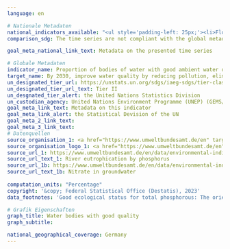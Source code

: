 ```yaml
---
language: en    

# Nationale Metadaten    
national_indicators_available: "<ul style='padding-left: 25px;'><li>Flowing water with good ecological status for total phosphorous</li> <li> Groundwater mesuring points below the threshold value for nitrate</li></ul>"    
comparison_sdg: The time series are not compliant with the global metadata, but provides additional information.    

goal_meta_national_link_text: Metadata on the presented time series    

# Globale Metadaten    
indicator_name: Proportion of bodies of water with good ambient water quality    
target_name: By 2030, improve water quality by reducing pollution, eliminating dumping and minimizing release of hazardous chemicals and materials, halving the proportion of untreated wastewater and substantially increasing recycling and safe reuse globally    
un_designated_tier_url: https://unstats.un.org/sdgs/iaeg-sdgs/tier-classification/    
un_designated_tier_url_text: Tier II    
un_desgnated_tier_alert: the United Nations Statistics Division    
un_custodian_agency: United Nations Environment Programme (UNEP) (GEMS/Water)    
goal_meta_link_text: Metadata on this indicator    
goal_meta_link_alert: the Statistical Devision of the UN    
goal_meta_2_link_text:     
goal_meta_3_link_text:         
# Datenquellen
source_organisation_1: <a href="https://www.umweltbundesamt.de/en" target="_blank"> German Environment Agency </a>
source_organisation_logo_1: <a href="https://www.umweltbundesamt.de/en" target="_blank"><img src="https://sdg-indikatoren.de/public/OrgImgEn/uba.png" alt="Logo uba" style="height:60px; width:148px"/></a>
source_url_1: https://www.umweltbundesamt.de/en/data/environmental-indicators/indicator-river-eutrophication-phosphorus
source_url_text_1: River eutrophication by phosphorus
source_url_1b: https://www.umweltbundesamt.de/en/data/environmental-indicators/indicator-nitrate-in-groundwater
source_url_text_1b: Nitrate in groundwater
    
computation_units: "Percentage"    
copyright: '&copy; Federal Statistical Office (Destatis), 2023'    
data_footnotes: 'Good ecological status for total phosphorous: The orientation value should correspond to the good ecological status of the water body type, which is published in Annex 7 of the amendment to the Ordinance on the Protection of Surface Waters (Oberflächengewässerverordnung). The majority of flowing waters have the target value 0.1 mg/l P. For organically influenced rivers, the target value is 0.15 mg/l P, for marsh waters 0.3 mg/l P, and for tidally influenced transitional waters 0.045 mg/l P.<br>• Tthreshold value for nitrate: 50 mg nitrate per litre of groundwater (Basis EEA monitoring network).<br>• EEA: European Environment Agency<br>• Flowing water with good ecological status for total phosphorous: 2010 to 2020 revised data.'    

# Grafik Eigenschaften    
graph_title: Water bodies with good quality
graph_subtitle:     

national_geographical_coverage: Germany    
---
```


<span></span>